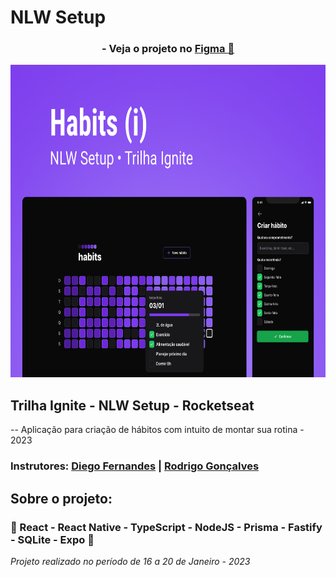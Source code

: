 <h1>NLW Setup</h1>
<div align='center'>
    <h3>- Veja o projeto no <a href='https://www.figma.com/community/file/1195326661124171197'>Figma 🔖</a> </h3>
    <img height='500' src="https://github.com/carlos09v/NLWs_Rocketseat/blob/main/11_nlwSetup_Ignite/web/src/assets/Cover.png?raw=true" alt="NLW_Setup_Capa">
</div>

<h2>Trilha Ignite - NLW Setup - Rocketseat</h2>
<p>-- Aplicação para criação de hábitos com intuito de montar sua rotina - 2023</p>
<h3>Instrutores: <a href='https://github.com/diego3g'>Diego Fernandes</a> | <a href='https://github.com/rodrigorgtic'>Rodrigo Gonçalves</a></h3>
<h2>Sobre o projeto:</h2>
<h3>💜 React - React Native - TypeScript - NodeJS - Prisma - Fastify - SQLite - Expo 💜</h3>
<i>Projeto realizado no período de 16 a 20 de Janeiro - 2023</i>
